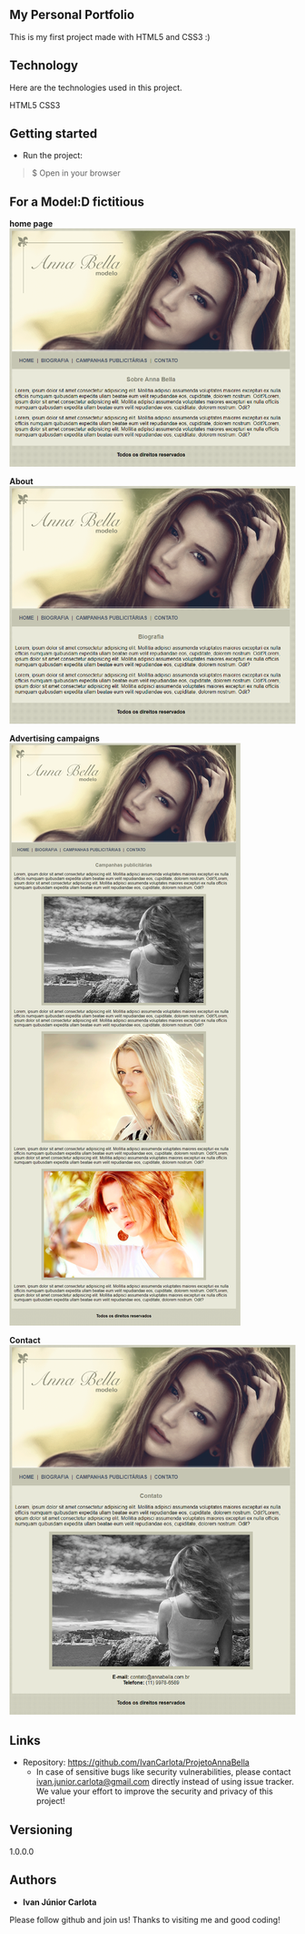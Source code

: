 ## My Personal Portfolio
This is my first project made with HTML5 and CSS3 :)


## Technology 

Here are the technologies used in this project.

HTML5
CSS3

## Getting started

* Run the project:
>    $ Open in your browser


 ##  For a Model:D fictitious

**home page**
![Initial page](https://github.com/IvanCarlota/ProjetoAnnaBella/blob/master/imagens/public/readme/1.png)

**About**
![Initial page](https://github.com/IvanCarlota/ProjetoAnnaBella/blob/master/imagens/public/readme/2.png)

**Advertising campaigns**
![Initial page](https://github.com/IvanCarlota/ProjetoAnnaBella/blob/master/imagens/public/readme/3.png)

**Contact**
![Initial page](https://github.com/IvanCarlota/ProjetoAnnaBella/blob/master/imagens/public/readme/4.png)



## Links
  
  - Repository: https://github.com/IvanCarlota/ProjetoAnnaBella
    - In case of sensitive bugs like security vulnerabilities, please contact
      ivan.junior.carlota@gmail.com directly instead of using issue tracker. We value your effort
      to improve the security and privacy of this project!

  ## Versioning

  1.0.0.0


  ## Authors

  * **Ivan Júnior Carlota** 

  Please follow github and join us!
  Thanks to visiting me and good coding!